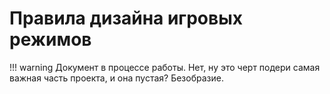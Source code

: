 # Правила дизайна игровых режимов

!!! warning
	Документ в процессе работы. Нет, ну это черт подери самая важная часть проекта, и она пустая? Безобразие.